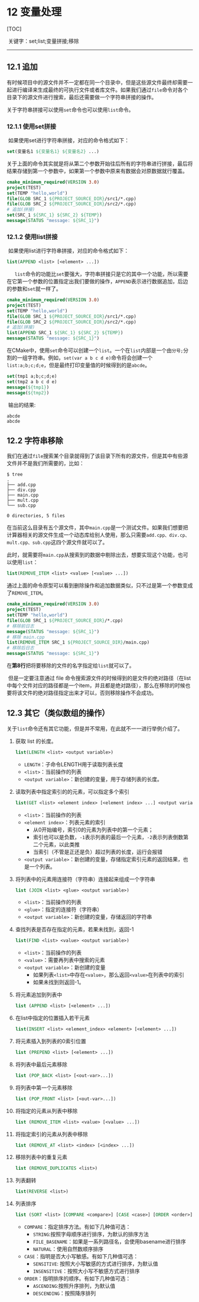 # **12** 变量处理

[TOC]

​	关键字：set;list;变量拼接;移除

---

## 12.1 追加

​	有时候项目中的源文件并不一定都在同一个目录中，但是这些源文件最终却需要一起进行编译来生成最终的可执行文件或者库文件。如果我们通过`file`命令对各个目录下的源文件进行搜索，最后还需要做一个字符串拼接的操作。

​	关于字符串拼接可以使用`set`命令也可以使用`list`命令。

### 12.1.1 使用set拼接

​	如果使用set进行字符串拼接，对应的命令格式如下：

```CMAKE
set(变量名1 ${变量名1} ${变量名2} ...)
```

​	关于上面的命令其实就是将从第二个参数开始往后所有的字符串进行拼接，最后将结果存储到第一个参数中，如果第一个参数中原来有数据会对原数据就行覆盖。

```CMAKE
cmake_minimum_required(VERSION 3.0)
project(TEST)
set(TEMP "hello,world")
file(GLOB SRC_1 ${PROJECT_SOURCE_DIR}/src1/*.cpp)
file(GLOB SRC_2 ${PROJECT_SOURCE_DIR}/src2/*.cpp)
# 追加(拼接)
set(SRC_1 ${SRC_1} ${SRC_2} ${TEMP})
message(STATUS "message: ${SRC_1}")
```

### 12.1.2 使用list拼接

​	如果使用list进行字符串拼接，对应的命令格式如下：

```CMAKE
list(APPEND <list> [<element> ...])
```

​	`	list`命令的功能比`set`要强大，字符串拼接只是它的其中一个功能，所以需要在它第一个参数的位置指定出我们要做的操作，`APPEND`表示进行数据追加，后边的参数和`set`就一样了。

```CMAKE
cmake_minimum_required(VERSION 3.0)
project(TEST)
set(TEMP "hello,world")
file(GLOB SRC_1 ${PROJECT_SOURCE_DIR}/src1/*.cpp)
file(GLOB SRC_2 ${PROJECT_SOURCE_DIR}/src2/*.cpp)
# 追加(拼接)
list(APPEND SRC_1 ${SRC_1} ${SRC_2} ${TEMP})
message(STATUS "message: ${SRC_1}")
```

​	在CMake中，使用`set`命令可以创建一个`list`。一个在`list`内部是一个由`分号;`分割的一组字符串。例如，`set(var a b c d e)`命令将会创建一个`list:a;b;c;d;e`，但是最终打印变量值的时候得到的是`abcde`。

```CMAKE
set(tmp1 a;b;c;d;e)
set(tmp2 a b c d e)
message(${tmp1})
message(${tmp2})
```

​	输出的结果:

```SHELL
abcde
abcde
```

## 12.2 字符串移除

​	我们在通过`file`搜索某个目录就得到了该目录下所有的源文件，但是其中有些源文件并不是我们所需要的，比如：

```SHELL
$ tree
.
├── add.cpp
├── div.cpp
├── main.cpp
├── mult.cpp
└── sub.cpp

0 directories, 5 files
```

​	在当前这么目录有五个源文件，其中`main.cpp`是一个测试文件。如果我们想要把计算器相关的源文件生成一个动态库给别人使用，那么只需要`add.cpp、div.cp、mult.cpp、sub.cpp`这四个源文件就可以了。

​	此时，就需要将`main.cpp`从搜索到的数据中剔除出去，想要实现这个功能，也可以使用`list`：

```CMAKE
list(REMOVE_ITEM <list> <value> [<value> ...])
```

​	通过上面的命令原型可以看到删除操作和追加数据类似，只不过是第一个参数变成了`REMOVE_ITEM`。

```CMAKE
cmake_minimum_required(VERSION 3.0)
project(TEST)
set(TEMP "hello,world")
file(GLOB SRC_1 ${PROJECT_SOURCE_DIR}/*.cpp)
# 移除前日志
message(STATUS "message: ${SRC_1}")
# 移除 main.cpp
list(REMOVE_ITEM SRC_1 ${PROJECT_SOURCE_DIR}/main.cpp)
# 移除后日志
message(STATUS "message: ${SRC_1}")
```

​	在**第8行**把将要移除的文件的名字指定给`list`就可以了。

​	但是一定要注意通过 file 命令搜索源文件的时候得到的是文件的绝对路径（在list中每个文件对应的路径都是一个item，并且都是绝对路径），那么在移除的时候也要将该文件的绝对路径指定出来才可以，否则移除操作不会成功。

## 12.3 其它（类似数组的操作）

关于`list`命令还有其它功能，但是并不常用，在此就不一一进行举例介绍了。

1. 获取 list 的长度。

   ```CMAKE
   list(LENGTH <list> <output variable>)
   ```

   - `LENGTH`：子命令LENGTH用于读取列表长度
   - `<list>`：当前操作的列表
   - `<output variable>`：新创建的变量，用于存储列表的长度。

2. 读取列表中指定索引的的元素，可以指定多个索引

   ```CMAKE
   list(GET <list> <element index> [<element index> ...] <output variable>)
   ```

   - `<list>`：当前操作的列表
   - `<element index>`：列表元素的索引
     - 从0开始编号，索引0的元素为列表中的第一个元素；
     - 索引也可以是负数，`-1`表示列表的最后一个元素，`-2`表示列表倒数第二个元素，以此类推
     - 当索引（不管是正还是负）超过列表的长度，运行会报错
   - `<output variable>`：新创建的变量，存储指定索引元素的返回结果，也是一个列表。

3. 将列表中的元素用连接符（字符串）连接起来组成一个字符串

   ```CMAKE
   list (JOIN <list> <glue> <output variable>)
   ```

   - `<list>`：当前操作的列表
   - `<glue>`：指定的连接符（字符串）
   - `<output variable>`：新创建的变量，存储返回的字符串

4. 查找列表是否存在指定的元素，若果未找到，返回-1

   ```CMAKE
   list(FIND <list> <value> <output variable>)
   ```

   - `<list>`：当前操作的列表
   - `<value>`：需要再列表中搜索的元素
   - `<output variable>`：新创建的变量
     - 如果列表`<list>`中存在`<value>`，那么返回`<value>`在列表中的索引
     - 如果未找到则返回-1。

5. 将元素追加到列表中

   ```CMAKE
   list (APPEND <list> [<element> ...])
   ```

6. 在list中指定的位置插入若干元素

   ```CMAKE
   list(INSERT <list> <element_index> <element> [<element> ...])
   ```

7. 将元素插入到列表的0索引位置

   ```CMAKE
   list (PREPEND <list> [<element> ...])
   ```

8. 将列表中最后元素移除

   ```CMAKE
   list (POP_BACK <list> [<out-var>...])
   ```

9. 将列表中第一个元素移除

   ```CMAKE
   list (POP_FRONT <list> [<out-var>...])
   ```

10. 将指定的元素从列表中移除

    ```CMAKE
    list (REMOVE_ITEM <list> <value> [<value> ...])
    ```

11. 将指定索引的元素从列表中移除

    ```CMAKE
    list (REMOVE_AT <list> <index> [<index> ...])
    ```

12. 移除列表中的重复元素

    ```CMAKE
    list (REMOVE_DUPLICATES <list>)
    ```

13. 列表翻转

    ```CMAKE
    list(REVERSE <list>)
    ```

14. 列表排序

    ```CMAKE
    list (SORT <list> [COMPARE <compare>] [CASE <case>] [ORDER <order>])
    ```

    - `COMPARE`：指定排序方法。有如下几种值可选：
      - `STRING`:按照字母顺序进行排序，为默认的排序方法
      - `FILE_BASENAME`：如果是一系列路径名，会使用basename进行排序
      - `NATURAL`：使用自然数顺序排序
    - `CASE`：指明是否大小写敏感。有如下几种值可选：
      - `SENSITIVE`: 按照大小写敏感的方式进行排序，为默认值
      - `INSENSITIVE`：按照大小写不敏感方式进行排序
    - `ORDER`：指明排序的顺序。有如下几种值可选：
      - `ASCENDING`:按照升序排列，为默认值
      - `DESCENDING`：按照降序排列